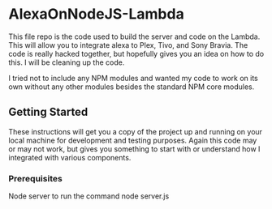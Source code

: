# AlexaOnNodeJS-Lambda

This file repo is the code used to build the server and code on the Lambda. This will allow you to integrate alexa to Plex, Tivo, and Sony Bravia. The code is really hacked together, but hopefully gives you an idea on how to do this. I will be cleaning up the code. 

I tried not to include any NPM modules and wanted my code to work on its own without any other modules besides the standard NPM core modules. 

## Getting Started

These instructions will get you a copy of the project up and running on your local machine for development and testing purposes.
Again this code may or may not work, but gives you something to start with or understand how I integrated with various components. 

### Prerequisites

Node server to run the command node server.js

